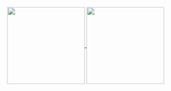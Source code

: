 <a href="https://github.com/anuraghazra/github-readme-stats">
  <img height="180" align="center" src="https://github-readme-stats.vercel.app/api?username=ThiagoCAltoe&theme=dark&show_icons=true&rank_icon=github" />
</a>
<a href="https://github.com/anuraghazra/convoychat">
  <img height="180" align="center" src="https://github-readme-stats.vercel.app/api/top-langs?username=ThiagoCAltoe&theme=dark&layout=compact&size_weight=0.5&count_weight=0.5&langs_count=8&hide=css,html" />
</a>

